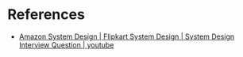 # References

- [Amazon System Design | Flipkart System Design | System Design Interview Question | youtube](https://www.youtube.com/watch?v=EpASu_1dUdE)
